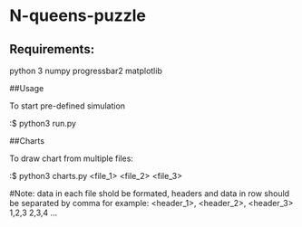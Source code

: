# N-queens-puzzle

## Requirements:

 python 3
 numpy
 progressbar2
 matplotlib

##Usage

To start pre-defined simulation

:$ python3 run.py

##Charts

To draw chart from multiple files:

:$ python3 charts.py <file_1> <file_2> <file_3>

#Note: data in each file shold be formated, headers and data in row should be separated by comma for example:
<header_1>, <header_2>, <header_3>
1,2,3
2,3,4
...
